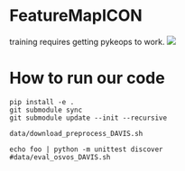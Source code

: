 # FeatureMapICON

training requires getting pykeops to work.
[<img src="https://github.com/uncbiag/FeatureMapICON/actions/workflows/selfhosted-action.yml/badge.svg">](https://github.com/uncbiag/FeatureMapICON/actions)

# How to run our code
```
pip install -e .
git submodule sync
git submodule update --init --recursive

data/download_preprocess_DAVIS.sh

echo foo | python -m unittest discover
#data/eval_osvos_DAVIS.sh
```
